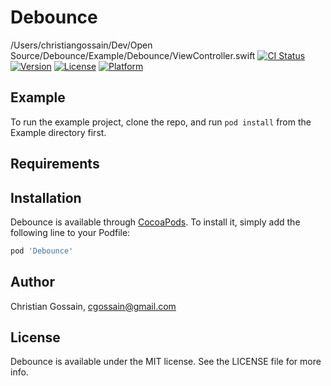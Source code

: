# Debounce
/Users/christiangossain/Dev/Open Source/Debounce/Example/Debounce/ViewController.swift
[![CI Status](https://img.shields.io/travis/cgossain/Debounce.svg?style=flat)](https://travis-ci.org/cgossain/Debounce)
[![Version](https://img.shields.io/cocoapods/v/Debounce.svg?style=flat)](https://cocoapods.org/pods/Debounce)
[![License](https://img.shields.io/cocoapods/l/Debounce.svg?style=flat)](https://cocoapods.org/pods/Debounce)
[![Platform](https://img.shields.io/cocoapods/p/Debounce.svg?style=flat)](https://cocoapods.org/pods/Debounce)

## Example

To run the example project, clone the repo, and run `pod install` from the Example directory first.

## Requirements

## Installation

Debounce is available through [CocoaPods](https://cocoapods.org). To install
it, simply add the following line to your Podfile:

```ruby
pod 'Debounce'
```

## Author

Christian Gossain, cgossain@gmail.com

## License

Debounce is available under the MIT license. See the LICENSE file for more info.
